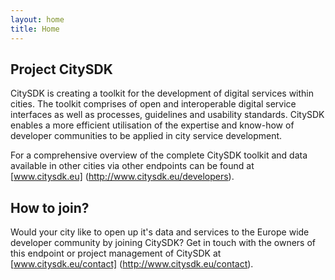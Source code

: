 ```yaml
---
layout: home
title: Home
---
```



## Project CitySDK

CitySDK is creating a toolkit for the development of digital services within cities. The toolkit comprises of open and interoperable digital service interfaces as well as processes, guidelines and usability standards. CitySDK enables a more efficient utilisation of the expertise and know-how of developer communities to be applied in city service development.

For a comprehensive overview of the complete CitySDK toolkit and data available in other cities via other endpoints can be found at [www.citysdk.eu] (http://www.citysdk.eu/developers).

## How to join?

Would your city like to open up it's data and services to the Europe wide developer community by joining CitySDK? Get in touch with the owners of this endpoint <link> or project management of CitySDK at [www.citysdk.eu/contact] (http://www.citysdk.eu/contact).
